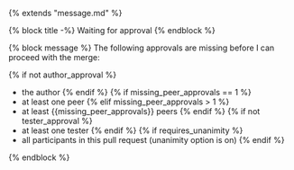 {% extends "message.md" %}

{% block title -%}
Waiting for approval
{% endblock %}

{% block message %}
The following approvals are missing before I can proceed with the merge:

{% if not author_approval %}
* the author
{% endif %}
{% if missing_peer_approvals == 1 %}
* at least one peer
{% elif missing_peer_approvals > 1 %}
* at least {{missing_peer_approvals}} peers
{% endif %}
{% if not tester_approval %}
* at least one tester
{% endif %}
{% if requires_unanimity %}
* all participants in this pull request (unanimity option is on)
{% endif %}

{% endblock %}
